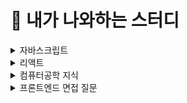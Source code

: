 # 📅 내가 나와하는 스터디

<!-- 자바스크립트 관련 공부 -->
<details markdown="1">
<summary>자바스크립트</summary>
</details>

<!-- 리액트 관련 공부 -->
<details markdown="1">
<summary>리액트</summary>
</details>

<!-- 컴퓨터공학 관련 공부 -->
<details markdown="1">
<summary>컴퓨터공학 지식</summary>
</details>

<!-- 프론트엔드 관련 질문 -->
<details markdown="1">
<summary>프론트엔드 면접 질문</summary>
</details>
